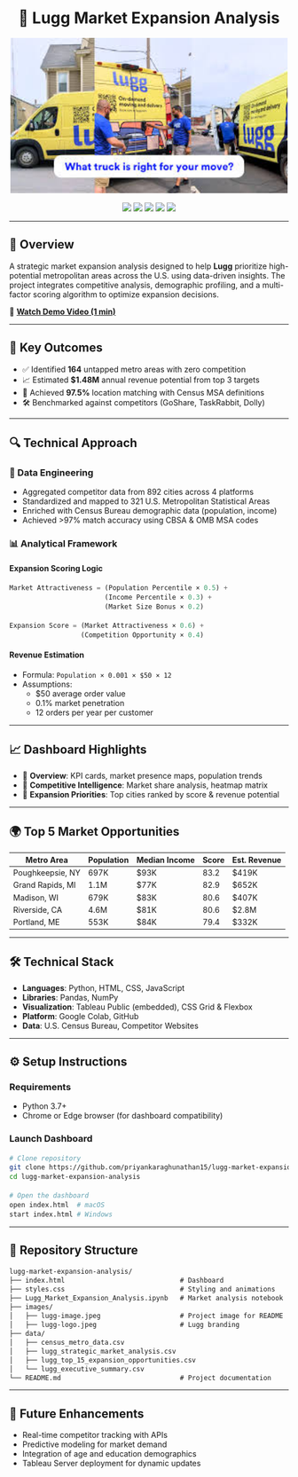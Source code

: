 
<h1 align="center">🚚 Lugg Market Expansion Analysis</h1>

<p align="center">
  <img src="images/lugg-image.jpeg" alt="Lugg Moving Truck" width="500"/>
</p>

<p align="center">
  <img src="https://img.shields.io/badge/Python-3776AB?style=for-the-badge&logo=python&logoColor=white" />
  <img src="https://img.shields.io/badge/Tableau-E97627?style=for-the-badge&logo=tableau&logoColor=white" />
  <img src="https://img.shields.io/badge/HTML5-E34F26?style=for-the-badge&logo=html5&logoColor=white" />
  <img src="https://img.shields.io/badge/CSS3-1572B6?style=for-the-badge&logo=css3&logoColor=white" />
  <img src="https://img.shields.io/badge/JavaScript-F7DF1E?style=for-the-badge&logo=javascript&logoColor=black" />
</p>

---

## 📌 Overview

A strategic market expansion analysis designed to help **Lugg** prioritize high-potential metropolitan areas across the U.S. using data-driven insights. The project integrates competitive analysis, demographic profiling, and a multi-factor scoring algorithm to optimize expansion decisions.

🎥 **[Watch Demo Video (1 min)](https://drive.google.com/file/d/1vf7u3VIbbswkIVTHFkTCqZjW8F8B0xRj/view?usp=sharing)**

---

## 🎯 Key Outcomes

- ✅ Identified **164** untapped metro areas with zero competition
- 📈 Estimated **$1.48M** annual revenue potential from top 3 targets
- 🧭 Achieved **97.5%** location matching with Census MSA definitions
- 🛠 Benchmarked against competitors (GoShare, TaskRabbit, Dolly)

---

## 🔍 Technical Approach

### 🔧 Data Engineering

- Aggregated competitor data from 892 cities across 4 platforms
- Standardized and mapped to 321 U.S. Metropolitan Statistical Areas
- Enriched with Census Bureau demographic data (population, income)
- Achieved >97% match accuracy using CBSA & OMB MSA codes

### 📊 Analytical Framework

#### Expansion Scoring Logic

```python
Market Attractiveness = (Population Percentile × 0.5) + 
                        (Income Percentile × 0.3) + 
                        (Market Size Bonus × 0.2)

Expansion Score = (Market Attractiveness × 0.6) + 
                  (Competition Opportunity × 0.4)
```

#### Revenue Estimation

- Formula: `Population × 0.001 × $50 × 12`
- Assumptions:
  - $50 average order value
  - 0.1% market penetration
  - 12 orders per year per customer

---

## 📈 Dashboard Highlights

- 📍 **Overview**: KPI cards, market presence maps, population trends
- 🧠 **Competitive Intelligence**: Market share analysis, heatmap matrix
- 🚀 **Expansion Priorities**: Top cities ranked by score & revenue potential

---

## 🌍 Top 5 Market Opportunities

| Metro Area             | Population | Median Income | Score | Est. Revenue |
|------------------------|------------|---------------|-------|---------------|
| Poughkeepsie, NY       | 697K       | $93K          | 83.2  | $419K         |
| Grand Rapids, MI       | 1.1M       | $77K          | 82.9  | $652K         |
| Madison, WI            | 679K       | $83K          | 80.6  | $407K         |
| Riverside, CA          | 4.6M       | $81K          | 80.6  | $2.8M         |
| Portland, ME           | 553K       | $84K          | 79.4  | $332K         |

---

## 🛠 Technical Stack

- **Languages**: Python, HTML, CSS, JavaScript
- **Libraries**: Pandas, NumPy
- **Visualization**: Tableau Public (embedded), CSS Grid & Flexbox
- **Platform**: Google Colab, GitHub
- **Data**: U.S. Census Bureau, Competitor Websites

---

## ⚙️ Setup Instructions

### Requirements

- Python 3.7+
- Chrome or Edge browser (for dashboard compatibility)

### Launch Dashboard

```bash
# Clone repository
git clone https://github.com/priyankaraghunathan15/lugg-market-expansion-analysis.git
cd lugg-market-expansion-analysis

# Open the dashboard
open index.html  # macOS
start index.html # Windows
```

---

## 📂 Repository Structure

```
lugg-market-expansion-analysis/
├── index.html                             # Dashboard
├── styles.css                             # Styling and animations
├── Lugg_Market_Expansion_Analysis.ipynb   # Market analysis notebook
├── images/
│   ├── lugg-image.jpeg                    # Project image for README 
│   ├── lugg-logo.jpeg                     # Lugg branding
├── data/
│   ├── census_metro_data.csv
│   ├── lugg_strategic_market_analysis.csv
│   ├── lugg_top_15_expansion_opportunities.csv
│   └── lugg_executive_summary.csv
└── README.md                              # Project documentation
```

---

## 🚀 Future Enhancements

- Real-time competitor tracking with APIs
- Predictive modeling for market demand
- Integration of age and education demographics
- Tableau Server deployment for dynamic updates


